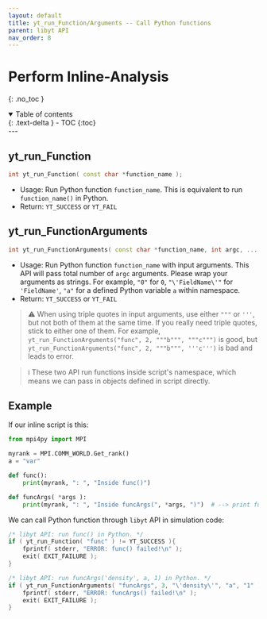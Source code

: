 ```yaml
---
layout: default
title: yt_run_Function/Arguments -- Call Python functions
parent: libyt API
nav_order: 8
---
```

# Perform Inline-Analysis
{: .no_toc }
<details open markdown="block">
  <summary>
    Table of contents
  </summary>
  {: .text-delta }
- TOC
{:toc}
</details>
---

## yt\_run\_Function
```cpp
int yt_run_Function( const char *function_name );
```
- Usage: Run Python function `function_name`. This is equivalent to run `function_name()` in Python.
- Return: `YT_SUCCESS` or `YT_FAIL`

## yt\_run\_FunctionArguments
```cpp
int yt_run_FunctionArguments( const char *function_name, int argc, ... );
```
- Usage: Run Python function `function_name` with input arguments. This API will pass total number of `argc` arguments. Please wrap your arguments as strings. For example, `"0"` for `0`, `"\'FieldName\'"` for `'FieldName'`, `"a"` for a defined Python variable `a` within namespace.
- Return: `YT_SUCCESS` or `YT_FAIL`
> :warning: When using triple quotes in input arguments, use either `"""` or `'''`, but not both of them at the same time. If you really need triple quotes, stick to either one of them. For example, `yt_run_FunctionArguments("func", 2, """b""", """c""")` is good, but `yt_run_FunctionArguments("func", 2, """b""", '''c''')` is bad and leads to error.

> :information_source: These two API run functions inside script's namespace, which means we can pass in objects defined in script directly.


## Example
If our inline script is this:

```python
from mpi4py import MPI

myrank = MPI.COMM_WORLD.Get_rank()
a = "var"

def func():  
    print(myrank, ": ", "Inside func()")

def funcArgs( *args ):
    print(myrank, ": ", "Inside funcArgs(", *args, ")")  # --> print funcArgs(density var 1)
```

We can call Python function through `libyt` API in simulation code:

```cpp
/* libyt API: run func() in Python. */
if ( yt_run_Function( "func" ) != YT_SUCCESS ){  
    fprintf( stderr, "ERROR: func() failed!\n" );
    exit( EXIT_FAILURE );  
}

/* libyt API: run funcArgs('density', a, 1) in Python. */
if ( yt_run_FunctionArguments( "funcArgs", 3, "\'density\'", "a", "1" ) != YT_SUCCESS ){
    fprintf( stderr, "ERROR: funcArgs() failed!\n" );  
    exit( EXIT_FAILURE );  
}
```
